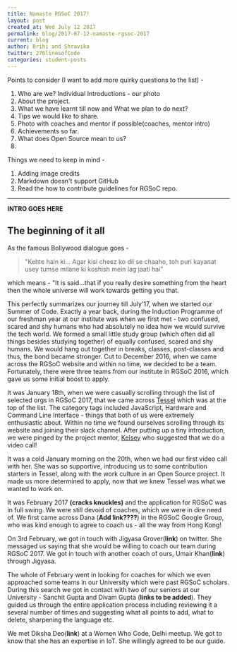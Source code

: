 ```yaml
---
title: Namaste RGSoC 2017!
layout: post
created_at: Wed July 12 2017
permalink: blog/2017-07-12-namaste-rgsoc-2017
current: blog
author: Brihi and Shravika
twitter: 276linesofCode
categories: student-posts
---
```


Points to consider (I want to add more quirky questions to the list) -
1. Who are we? Individual Introductions - our photo
2. About the project.
3. What we have learnt till now and What we plan to do next?
4. Tips we would like to share.
5. Photo with coaches and mentor if possible(coaches, mentor intro) 
6. Achievements so far.
7. What does Open Source mean to us?
8. 

Things we need to keep in mind - 
1. Adding image credits
2. Markdown doesn't support GitHub
3. Read the how to contribute guidelines for RGSoC repo.
-----

__INTRO GOES HERE__


## The beginning of it all

As the famous Bollywood dialogue goes -
> "Kehte hain ki... 
> Agar kisi cheez ko dil se chaaho, toh puri kayanat usey tumse milane ki koshish mein lag jaati hai" 

which means - "It is said...that if you really desire something from the heart then the whole universe will work towards getting you that.

This perfectly summarizes our journey till July'17, when we started our Summer of Code. Exactly a year back, during the Induction Programme of our freshman year at our institute was when we first met - two confused, scared and shy humans who had absolutely no idea how we would survive the tech world. We formed a small little study group (which often did all things besides studying together) of equally confused, scared and shy humans. We would hang out together in breaks, classes, post-classes and thus, the bond became stronger. 
Cut to December 2016, when we came across the RGSoC website and within no time, we decided to be a team. Fortunately, there were three teams from our institute in RGSoC 2016, which gave us some initial boost to apply. 

It was January 18th, when we were casually scrolling through the list of selected orgs in RGSoC 2017, that we came across [Tessel](https://tessel.io/) which was at the top of the list. The category tags included JavaScript, Hardware and Command Line Interface - things that both of us were extremely enthusiastic about. Within no time we found ourselves scrolling through its website and joining their slack channel. After putting up a tiny introduction, we were pinged by the project mentor, [Kelsey](https://twitter.com/ifoundtheme) who suggested that we do a video call!

It was a cold January morning on the 20th, when we had our first video call with her. She was so supportive, introducing us to some contribution starters in Tessel, along with the work culture in an Open Source project. It made us more determined to apply, now that we knew Tessel was what we wanted to work on.

It was February 2017 **(cracks knuckles)** and the application for RGSoC was in full swing. We were still devoid of coaches, which we were in dire need of. We first came across Dana (**Add link????**) in the RGSoC Google Group, who was kind enough to agree to coach us - all the way from Hong Kong! 

On 3rd February, we got in touch with Jigyasa Grover(__link__) on twitter. She messaged us saying that she would be willing to coach our team during RGSoC 2017. We got in touch with another coach of ours, Umair Khan(__link__) through Jigyasa.

The whole of February went in looking for coaches for which we even approached some teams in our University which were past RGSoC scholars. During this search we got in contact with two of our seniors at our University - Sanchit Gupta and Divam Gupta (**links to be added**). They guided us through the entire application process including reviewing it a several number of times and suggesting what all points to add, what to delete, sharpening the language etc.

We met Diksha Deo(__link__) at a Women Who Code, Delhi meetup. We got to know that she has an expertise in IoT. She willingly agreed to be our guide.
